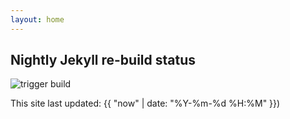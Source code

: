 ```yaml
---
layout: home
---
```

## Nightly Jekyll re-build status
![trigger build](https://github.com/BillRaymond/cambermast-website/workflows/trigger%20build/badge.svg)

This site last updated: {{ "now" | date: "%Y-%m-%d %H:%M" }})